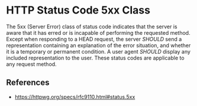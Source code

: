 # HTTP Status Code 5xx Class

The 5xx (Server Error) class of status code indicates that the server is aware that it has erred or is incapable of performing the requested method. Except when responding to a HEAD request, the server _SHOULD_ send a representation containing an explanation of the error situation, and whether it is a temporary or permanent condition. A user agent _SHOULD_ display any included representation to the user. These status codes are applicable to any request method.

## References

- https://httpwg.org/specs/rfc9110.html#status.5xx
